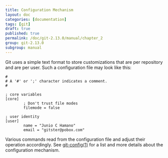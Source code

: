 ```yaml
---
title: Configuration Mechanism
layout: doc
categories: [documentation]
tags: [git]
draft: true
published: true
permalink: /doc/git-2.13.0/manual/chapter_2
group: git-2.13.0
subgroup: manual
---
```


Git uses a simple text format to store customizations that are per repository and are per user. Such a configuration file may look like this:

    #
    # A '#' or ';' character indicates a comment.
    #

    ; core variables
    [core]
            ; Don't trust file modes
            filemode = false

    ; user identity
    [user]
            name = "Junio C Hamano"
            email = "gitster@pobox.com"

Various commands read from the configuration file and adjust their operation accordingly. See [git-config(1)](https://www.kernel.org/pub/software/scm/git/docs/git-config.html) for a list and more details about the configuration mechanism.
